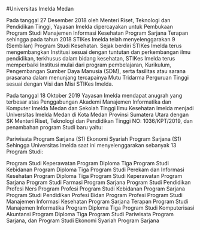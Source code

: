 #Universitas Imelda Medan

Pada tanggal 27 Desember 2018 oleh Menteri Riset, Teknologi dan Pendidikan Tinggi, Yayasan Imelda dipercayakan untuk Pembukaan Program Studi Manajemen Informasi Kesehatan Program Sarjana Terapan sehingga pada tahun 2018 STIKes Imelda telah menyelenggarakan 9 (Sembilan) Program Studi Kesehatan. Sejak berdiri STIKes Imelda terus mengembangkan Institusi sesuai dengan tuntutan dan perkembangan ilmu pendidikan, terkhusus dalam bidang kesehatan, STIKes Imelda terus memperbaiki Institusi mulai dari program pembelajaran, Kurikulum, Pengembangan Sumber Daya Manusia (SDM), serta fasilitas atau sarana prasarana dalam menunjang tercapainya Mutu Tridarma Perguruan Tinggi sesuai dengan Visi dan Misi STIKes Imelda.

Pada tanggal 18 Oktober 2019 Yayasan Imelda mendapat anugrah yang terbesar atas Penggabungan Akademi Manajemen Informatika dan Komputer Imelda Medan dan Sekolah Tinggi Ilmu Kesehatan Imelda menjadi Universitas Imelda Medan di Kota Medan Provinsi Sumatera Utara dengan SK Menteri Riset, Teknologi dan Pendidikan Tinggi NO: 1036/KPT/2019, dan penambahan program Studi baru yaitu:

Pariwisata Program Sarjana (S1)
Ekonomi Syariah Program Sarjana (S1)
Sehingga Universitas Imelda saat ini menyelenggarakan sebanyak 13 Program Studi:

Program Studi Keperawatan Program Diploma Tiga
Program Studi Kebidanan Program Diploma Tiga
Program Studi Perekam dan Informasi Kesehatan Program Diploma Tiga
Program Studi Keperawatan Program Sarjana
Program Studi Farmasi Program Sarjana
Program Studi Pendidikan Profesi Ners Program Profesi
Program Studi Kebidanan Program Sarjana
Program Studi Pendidikan Profesi Bidan Program Profesi
Program Studi Manajemen Informasi Kesehatan Program Sarjana Terapan
Program Studi Manajemen Informatika Program Diploma Tiga
Program Studi Komputerisasi Akuntansi Program Diploma Tiga
Program Studi Pariwisata Program Sarjana, dan
Program Studi Ekonomi Syariah Program Sarjana


